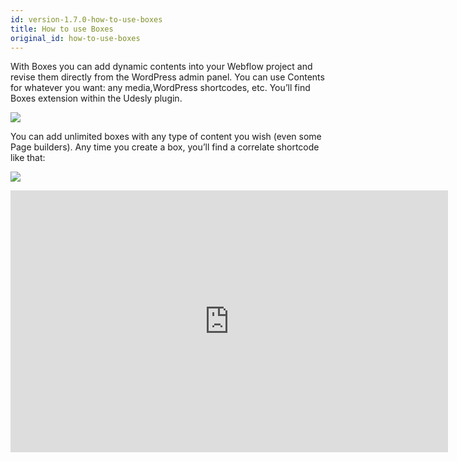 ```yaml
---
id: version-1.7.0-how-to-use-boxes
title: How to use Boxes
original_id: how-to-use-boxes
---
```


With Boxes you can add dynamic contents into your Webflow project and revise them directly from the WordPress admin panel. You can use Contents for whatever you want: any media,WordPress shortcodes, etc.
You’ll find Boxes extension within the Udesly plugin.

![](assets/boxes-1.png)

You can add unlimited boxes with any type of content you wish (even some Page builders).
Any time you create a box, you’ll find a correlate shortcode like that:

![](assets/boxes-2.png)

<iframe width="700" height="419" src="https://www.youtube.com/embed/6L3l82U9fkQ" frameborder="0" allow="accelerometer; autoplay; encrypted-media; gyroscope; picture-in-picture" allowfullscreen></iframe>